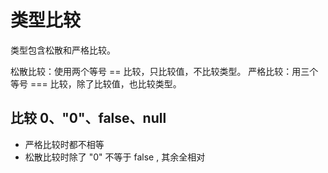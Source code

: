 # 类型比较

类型包含松散和严格比较。

松散比较：使用两个等号 == 比较，只比较值，不比较类型。
严格比较：用三个等号 === 比较，除了比较值，也比较类型。

## 比较 0、"0"、false、null

- 严格比较时都不相等
- 松散比较时除了 "0" 不等于 false , 其余全相对